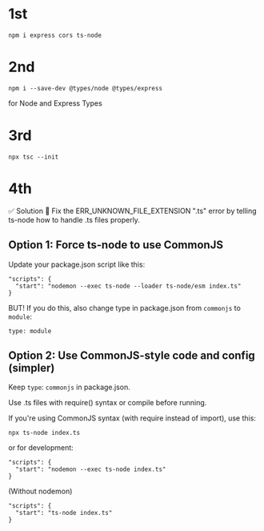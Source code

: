 # 1st
```
npm i express cors ts-node
```
# 2nd

```
npm i --save-dev @types/node @types/express
```

for Node and Express Types

# 3rd
```
npx tsc --init
```

# 4th
✅ Solution
🔧 Fix the ERR_UNKNOWN_FILE_EXTENSION ".ts" error by telling ts-node how to handle .ts files properly.
## Option 1: Force ts-node to use CommonJS
Update your package.json script like this:

```
"scripts": {
  "start": "nodemon --exec ts-node --loader ts-node/esm index.ts"
}
```
BUT! If you do this, also change type in package.json from ```commonjs``` to ```module```:

```
type: module
```

## Option 2: Use CommonJS-style code and config (simpler)

Keep ```type```: ```commonjs``` in package.json.

Use .ts files with require() syntax or compile before running.

If you're using CommonJS syntax (with require instead of import), use this:

```
npx ts-node index.ts
```
or for development:

```
"scripts": {
  "start": "nodemon --exec ts-node index.ts"
}
```

(Without nodemon)

```
"scripts": {
  "start": "ts-node index.ts"  
}